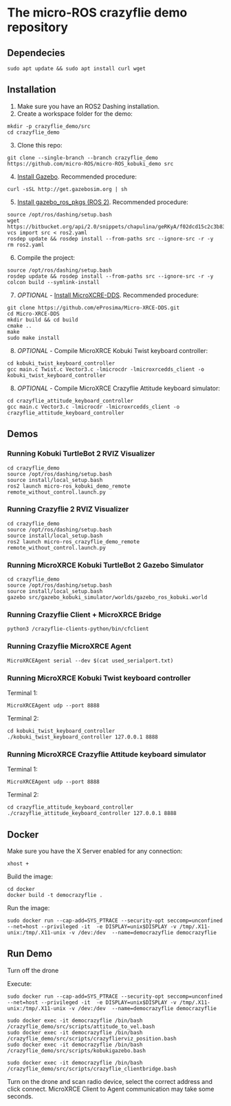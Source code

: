 # The micro-ROS crazyflie demo repository


## Dependecies

```
sudo apt update && sudo apt install curl wget
```

## Installation

1. Make sure you have an ROS2 Dashing installation.
2. Create a workspace folder for the demo:

```
mkdir -p crazyflie_demo/src
cd crazyflie_demo
```

3. Clone this repo:
```
git clone --single-branch --branch crazyflie_demo https://github.com/micro-ROS/micro-ROS_kobuki_demo src
```

4. [Install Gazebo](http://gazebosim.org/tutorials?tut=install_ubuntu&cat=install#InstallGazebousingUbuntupackages). Recommended procedure:
```
curl -sSL http://get.gazebosim.org | sh
```

5. [Install gazebo_ros_pkgs (ROS 2)](http://gazebosim.org/tutorials?tut=ros2_installing&cat=connect_ros). Recommended procedure:
```
source /opt/ros/dashing/setup.bash
wget https://bitbucket.org/api/2.0/snippets/chapulina/geRKyA/f02dcd15c2c3b83b2d6aac00afe281162800da74/files/ros2.yaml
vcs import src < ros2.yaml
rosdep update && rosdep install --from-paths src --ignore-src -r -y
rm ros2.yaml
```

6. Compile the project:
```
source /opt/ros/dashing/setup.bash
rosdep update && rosdep install --from-paths src --ignore-src -r -y
colcon build --symlink-install
```

7. *OPTIONAL* - [Install MicroXCRE-DDS](https://micro-xrce-dds.readthedocs.io/en/latest/installation.html). Recommended procedure:

```
git clone https://github.com/eProsima/Micro-XRCE-DDS.git
cd Micro-XRCE-DDS
mkdir build && cd build
cmake ..
make
sudo make install
```

8. *OPTIONAL* - Compile MicroXRCE Kobuki Twist keyboard controller:

```
cd kobuki_twist_keyboard_controller
gcc main.c Twist.c Vector3.c -lmicrocdr -lmicroxrcedds_client -o kobuki_twist_keyboard_controller
```

8. *OPTIONAL* - Compile MicroXRCE Crazyflie Attitude keyboard simulator:

```
cd crazyflie_attitude_keyboard_controller
gcc main.c Vector3.c -lmicrocdr -lmicroxrcedds_client -o crazyflie_attitude_keyboard_controller
```

## Demos

### Running Kobuki TurtleBot 2 RVIZ Visualizer
```
cd crazyflie_demo
source /opt/ros/dashing/setup.bash
source install/local_setup.bash
ros2 launch micro-ros_kobuki_demo_remote remote_without_control.launch.py
```

### Running Crazyflie 2 RVIZ Visualizer
```
cd crazyflie_demo
source /opt/ros/dashing/setup.bash
source install/local_setup.bash
ros2 launch micro-ros_crazyflie_demo_remote remote_without_control.launch.py
```

### Running MicroXRCE Kobuki TurtleBot 2 Gazebo Simulator
```
cd crazyflie_demo
source /opt/ros/dashing/setup.bash
source install/local_setup.bash
gazebo src/gazebo_kobuki_simulator/worlds/gazebo_ros_kobuki.world
```

### Running Crazyflie Client + MicroXRCE Bridge
```
python3 /crazyflie-clients-python/bin/cfclient
```
### Running Crazyflie MicroXRCE Agent
```
MicroXRCEAgent serial --dev $(cat used_serialport.txt)
```

### Running MicroXRCE Kobuki Twist keyboard controller

Terminal 1:
```
MicroXRCEAgent udp --port 8888
```

Terminal 2:
```
cd kobuki_twist_keyboard_controller
./kobuki_twist_keyboard_controller 127.0.0.1 8888
```

### Running MicroXRCE Crazyflie Attitude keyboard simulator

Terminal 1:
```
MicroXRCEAgent udp --port 8888
```

Terminal 2:
```
cd crazyflie_attitude_keyboard_controller
./crazyflie_attitude_keyboard_controller 127.0.0.1 8888
```



## Docker

Make sure you have the X Server enabled for any connection:
```
xhost +
```

Build the image:
```
cd docker
docker build -t democrazyflie .
```

Run the image:
```
sudo docker run --cap-add=SYS_PTRACE --security-opt seccomp=unconfined --net=host --privileged -it  -e DISPLAY=unix$DISPLAY -v /tmp/.X11-unix:/tmp/.X11-unix -v /dev:/dev  --name=democrazyflie democrazyflie
```

## Run Demo

Turn off the drone

Execute:

```
sudo docker run --cap-add=SYS_PTRACE --security-opt seccomp=unconfined --net=host --privileged -it  -e DISPLAY=unix$DISPLAY -v /tmp/.X11-unix:/tmp/.X11-unix -v /dev:/dev  --name=democrazyflie democrazyflie

sudo docker exec -it democrazyflie /bin/bash /crazyflie_demo/src/scripts/attitude_to_vel.bash
sudo docker exec -it democrazyflie /bin/bash /crazyflie_demo/src/scripts/crazyflierviz_position.bash
sudo docker exec -it democrazyflie /bin/bash /crazyflie_demo/src/scripts/kobukigazebo.bash

sudo docker exec -it democrazyflie /bin/bash /crazyflie_demo/src/scripts/crazyflie_clientbridge.bash
```

Turn on the drone and scan radio device, select the correct address and click connect. MicroXRCE Client to Agent communication may take some seconds.
